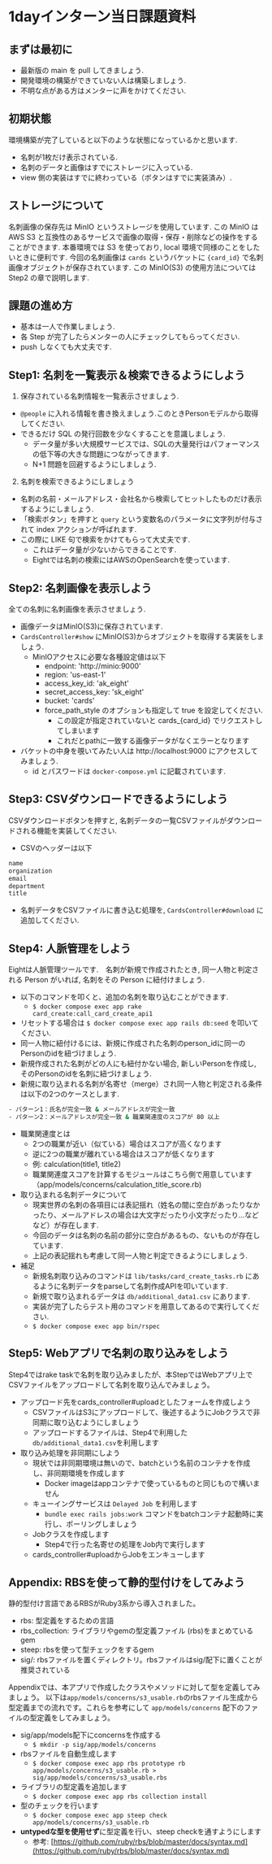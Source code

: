 # 1dayインターン当日課題資料
## まずは最初に
- 最新版の main を pull してきましょう.
- 開発環境の構築ができていない人は構築しましょう.
- 不明な点がある方はメンターに声をかけてください.

## 初期状態
環境構築が完了していると以下のような状態になっているかと思います.
- 名刺が1枚だけ表示されている.
- 名刺のデータと画像はすでにストレージに入っている.
- view 側の実装はすでに終わっている（ボタンはすでに実装済み）.

## ストレージについて
名刺画像の保存先は MinIO というストレージを使用しています. この MinIO は AWS S3 と互換性のあるサービスで画像の取得・保存・削除などの操作をすることができます. 本番環境では S3 を使っており, local 環境で同様のことをしたいときに便利です. 今回の名刺画像は `cards` というバケットに `{card_id}` で名刺画像オブジェクトが保存されています. この MinIO(S3) の使用方法については Step2 の章で説明します.

## 課題の進め方
- 基本は一人で作業しましょう.
- 各 Step が完了したらメンターの人にチェックしてもらってください.
- push しなくても大丈夫です.

## Step1: 名刺を一覧表示＆検索できるようにしよう
1. 保存されている名刺情報を一覧表示させましょう.
- `@people` に入れる情報を書き換えましょう.このときPersonモデルから取得してください.
- できるだけ SQL の発行回数を少なくすることを意識しましょう.
  - データ量が多い大規模サービスでは、SQLの大量発行はパフォーマンスの低下等の大きな問題につながってきます.
  - N+1 問題を回避するようにしましょう.

2. 名刺を検索できるようにしましょう
- 名刺の名前・メールアドレス・会社名から検索してヒットしたものだけ表示するようにしましょう.
- 「検索ボタン」を押すと `query` という変数名のパラメータに文字列が付与されて index アクションが呼ばれます.
- この際に LIKE 句で検索をかけてもらって大丈夫です.
  - これはデータ量が少ないからできることです.
  - Eightでは名刺の検索にはAWSのOpenSearchを使っています.

## Step2: 名刺画像を表示しよう
全ての名刺に名刺画像を表示させましょう.
- 画像データはMinIO(S3)に保存されています.
- `CardsController#show` にMinIO(S3)からオブジェクトを取得する実装をしましょう.
  - MinIOアクセスに必要な各種設定値は以下
    - endpoint: 'http://minio:9000'
    - region: 'us-east-1'
    - access_key_id: 'ak_eight'
    - secret_access_key: 'sk_eight'
    - bucket: 'cards'
    - force_path_style のオプションも指定して true を設定してください.
        - この設定が指定されていないと cards_{card_id} でリクエストしてしまいます
        - これだとpathに一致する画像データがなくエラーとなります
- バケットの中身を覗いてみたい人は http://localhost:9000 にアクセスしてみましょう.
  - id とパスワードは `docker-compose.yml` に記載されています.

## Step3: CSVダウンロードできるようにしよう
CSVダウンロードボタンを押すと, 名刺データの一覧CSVファイルがダウンロードされる機能を実装してください.
- CSVのヘッダーは以下
```bash
name
organization
email
department
title
```
- 名刺データをCSVファイルに書き込む処理を, `CardsController#download` に追加してください.

## Step4: 人脈管理をしよう
Eightは人脈管理ツールです.　名刺が新規で作成されたとき, 同一人物と判定される Person がいれば, 名刺をその Person に紐付けましょう.

- 以下のコマンドを叩くと、追加の名刺を取り込むことができます.
  - `$ docker compose exec app rake card_create:call_card_create_api1`
- リセットする場合は `$ docker compose exec app rails db:seed` を叩いてください.
- 同一人物に紐付けるには、新規に作成された名刺のperson_idに同一のPersonのidを紐づけましょう.
- 新規作成された名刺がどの人にも紐付かない場合, 新しいPersonを作成し, そのPersonのidを名刺に紐づけましょう.
- 新規に取り込まれる名刺が名寄せ（merge）され同一人物と判定される条件は以下の2つのケースとします.
```bash
- パターン1：氏名が完全一致 & メールアドレスが完全一致
- パターン2：メールアドレスが完全一致 & 職業関連度のスコアが 80 以上
```
- 職業関連度とは
  - 2つの職業が近い（似ている）場合はスコアが高くなります
  - 逆に2つの職業が離れている場合はスコアが低くなります
  - 例: calculation(title1, title2)
  - 職業関連度スコアを計算するモジュールはこちら側で用意しています（app/models/concerns/calculation_title_score.rb)
- 取り込まれる名刺データについて
  - 現実世界の名刺の各項目には表記揺れ（姓名の間に空白があったりなかったり、メールアドレスの場合は大文字だったり小文字だったり...などなど）が存在します.
  - 今回のデータは名刺の名前の部分に空白があるもの、ないものが存在しています.
  - 上記の表記揺れも考慮して同一人物と判定できるようにしましょう.
- 補足
  - 新規名刺取り込みのコマンドは `lib/tasks/card_create_tasks.rb` にあるように名刺データをparseして名刺作成APIを叩いています.
  - 新規で取り込まれるデータは `db/additional_data1.csv` にあります.
  - 実装が完了したらテスト用のコマンドを用意してあるので実行してください.
  - `$ docker compose exec app bin/rspec`

## Step5: Webアプリで名刺の取り込みをしよう
Step4ではrake taskで名刺を取り込みましたが、本StepではWebアプリ上でCSVファイルをアップロードして名刺を取り込んでみましょう。

- アップロード先をcards_controller#uploadとしたフォームを作成しよう
  - CSVファイルはS3にアップロードして、後述するようにJobクラスで非同期に取り込むようにしましょう
  - アップロードするファイルは、Step4で利用した`db/additional_data1.csv`を利用します
- 取り込み処理を非同期にしよう
  - 現状では非同期環境は無いので、batchという名前のコンテナを作成し、非同期環境を作成します
    - Docker imageはappコンテナで使っているものと同じもので構いません
  - キューイングサービスは `Delayed Job` を利用します
    - `bundle exec rails jobs:work` コマンドをbatchコンテナ起動時に実行し、ポーリングしましょう
  - Jobクラスを作成します
    - Step4で行った名寄せの処理をJob内で実行します
  - cards_controller#uploadからJobをエンキューします

## Appendix: RBSを使って静的型付けをしてみよう
静的型付け言語であるRBSがRuby3系から導入されました。

- rbs: 型定義をするための言語
- rbs_collection: ライブラリやgemの型定義ファイル (rbs)をまとめているgem
- steep: rbsを使って型チェックをするgem
- sig/: rbsファイルを置くディレクトリ。rbsファイルはsig/配下に置くことが推奨されている

Appendixでは、本アプリで作成したクラスやメソッドに対して型を定義してみましょう。
以下は`app/models/concerns/s3_usable.rb`のrbsファイル生成から型定義までの流れです。これらを参考にして `app/models/concerns` 配下のファイルの型定義をしてみましょう。

- sig/app/models配下にconcernsを作成する
  - `$ mkdir -p sig/app/models/concerns`
- rbsファイルを自動生成します
  - `$ docker compose exec app rbs prototype rb app/models/concerns/s3_usable.rb > sig/app/models/concerns/s3_usable.rbs`
- ライブラリの型定義を追加します
  - `$ docker compose exec app rbs collection install`
- 型のチェックを行います
  - `$ docker compose exec app steep check app/models/concerns/s3_usable.rb`
- **untypedな型を使用せず**に型定義を行い、steep checkを通すようにします
  - 参考: [https://github.com/ruby/rbs/blob/master/docs/syntax.md](https://github.com/ruby/rbs/blob/master/docs/syntax.md)

